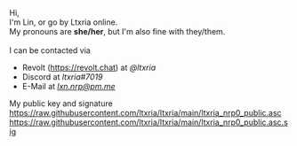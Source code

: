 Hi,<br/>
I'm Lin, or go by Ltxria online.<br/>
My pronouns are **she/her**, but I'm also fine with they/them.<br/>
<br/>
I can be contacted via<br/>
- Revolt (https://revolt.chat) at *@ltxria*<br/>
- Discord at *ltxria#7019*<br/>
- E-Mail at *lxn.nrp@pm.me*<br/>

My public key and signature<br/>
https://raw.githubusercontent.com/ltxria/ltxria/main/ltxria_nrp0_public.asc<br/>
https://raw.githubusercontent.com/ltxria/ltxria/main/ltxria_nrp0_public.asc.sig<br/>

